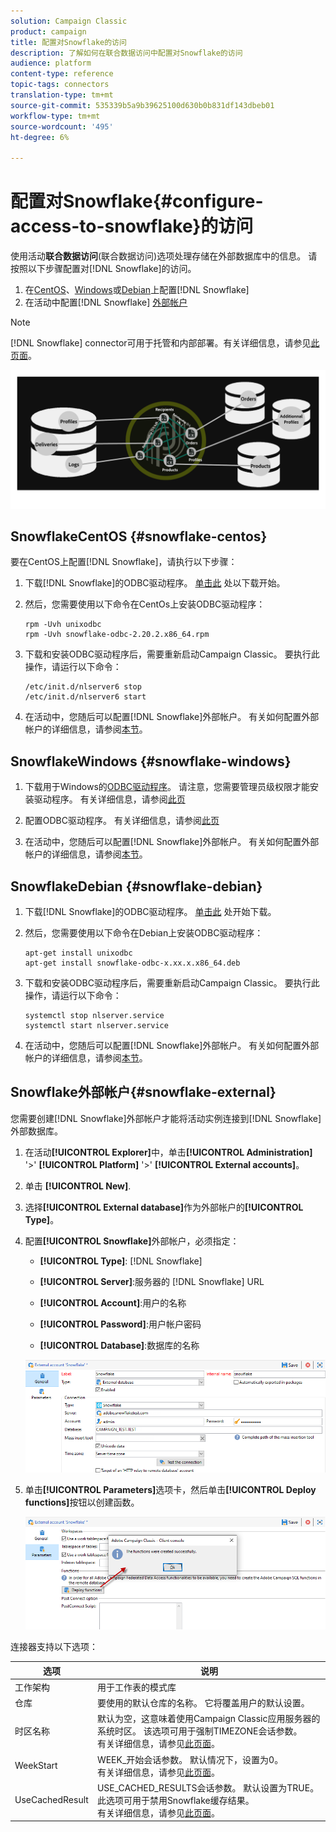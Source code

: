 ```yaml
---
solution: Campaign Classic
product: campaign
title: 配置对Snowflake的访问
description: 了解如何在联合数据访问中配置对Snowflake的访问
audience: platform
content-type: reference
topic-tags: connectors
translation-type: tm+mt
source-git-commit: 535339b5a9b39625100d630b0b831df143dbeb01
workflow-type: tm+mt
source-wordcount: '495'
ht-degree: 6%

---
```



# 配置对Snowflake{#configure-access-to-snowflake}的访问

使用活动&#x200B;**联合数据访问**(联合数据访问)选项处理存储在外部数据库中的信息。 请按照以下步骤配置对[!DNL Snowflake]的访问。

1. 在[CentOS](#snowflake-centos)、[Windows](#snowflake-windows)或[Debian](#snowflake-debian)上配置[!DNL Snowflake]
1. 在活动中配置[!DNL Snowflake] [外部帐户](#snowflake-external)


>[!NOTE]
>
>[!DNL Snowflake] connector可用于托管和内部部署。有关详细信息，请参见[此页面](../../installation/using/capability-matrix.md)。

![](assets/snowflake_3.png)

## SnowflakeCentOS {#snowflake-centos}

要在CentOS上配置[!DNL Snowflake]，请执行以下步骤：

1. 下载[!DNL Snowflake]的ODBC驱动程序。 [单击此](https://sfc-repo.snowflakecomputing.com/odbc/linux/latest/snowflake-odbc-2.20.2.x86_64.rpm) 处以下载开始。
1. 然后，您需要使用以下命令在CentOs上安装ODBC驱动程序：

   ```
   rpm -Uvh unixodbc
   rpm -Uvh snowflake-odbc-2.20.2.x86_64.rpm
   ```

1. 下载和安装ODBC驱动程序后，需要重新启动Campaign Classic。 要执行此操作，请运行以下命令：

   ```
   /etc/init.d/nlserver6 stop
   /etc/init.d/nlserver6 start
   ```

1. 在活动中，您随后可以配置[!DNL Snowflake]外部帐户。 有关如何配置外部帐户的详细信息，请参阅[本节](#snowflake-external)。

## SnowflakeWindows {#snowflake-windows}

1. 下载用于Windows的[ODBC驱动程序](https://docs.snowflake.net/manuals/user-guide/odbc-download.html)。 请注意，您需要管理员级权限才能安装驱动程序。 有关详细信息，请参阅[此页](https://docs.snowflake.net/manuals/user-guide/admin-user-management.html)

1. 配置ODBC驱动程序。 有关详细信息，请参阅[此页](https://docs.snowflake.net/manuals/user-guide/odbc-windows.html#step-2-configure-the-odbc-driver)

1. 在活动中，您随后可以配置[!DNL Snowflake]外部帐户。 有关如何配置外部帐户的详细信息，请参阅[本节](#snowflake-external)。

## SnowflakeDebian {#snowflake-debian}

1. 下载[!DNL Snowflake]的ODBC驱动程序。 [单击此](https://sfc-repo.snowflakecomputing.com/odbc/linux/latest/index.html) 处开始下载。

1. 然后，您需要使用以下命令在Debian上安装ODBC驱动程序：

   ```
   apt-get install unixodbc
   apt-get install snowflake-odbc-x.xx.x.x86_64.deb
   ```

1. 下载和安装ODBC驱动程序后，需要重新启动Campaign Classic。 要执行此操作，请运行以下命令：

   ```
   systemctl stop nlserver.service
   systemctl start nlserver.service
   ```

1. 在活动中，您随后可以配置[!DNL Snowflake]外部帐户。 有关如何配置外部帐户的详细信息，请参阅[本节](#snowflake-external)。

## Snowflake外部帐户{#snowflake-external}

您需要创建[!DNL Snowflake]外部帐户才能将活动实例连接到[!DNL Snowflake]外部数据库。

1. 在活动&#x200B;**[!UICONTROL Explorer]**&#x200B;中，单击&#x200B;**[!UICONTROL Administration]** &#39;>&#39; **[!UICONTROL Platform]** &#39;>&#39; **[!UICONTROL External accounts]**。

1. 单击 **[!UICONTROL New]**.

1. 选择&#x200B;**[!UICONTROL External database]**&#x200B;作为外部帐户的&#x200B;**[!UICONTROL Type]**。

1. 配置&#x200B;**[!UICONTROL Snowflake]**&#x200B;外部帐户，必须指定：

   * **[!UICONTROL Type]**: [!DNL Snowflake]

   * **[!UICONTROL Server]**:服务器的 [!DNL Snowflake] URL

   * **[!UICONTROL Account]**:用户的名称

   * **[!UICONTROL Password]**:用户帐户密码

   * **[!UICONTROL Database]**:数据库的名称

   ![](assets/snowflake.png)

1. 单击&#x200B;**[!UICONTROL Parameters]**&#x200B;选项卡，然后单击&#x200B;**[!UICONTROL Deploy functions]**&#x200B;按钮以创建函数。

   ![](assets/snowflake_2.png)

连接器支持以下选项：

| 选项 | 说明 |
|---|---|
| 工作架构 | 用于工作表的模式库 |
| 仓库 | 要使用的默认仓库的名称。 它将覆盖用户的默认设置。 |
| 时区名称 | 默认为空，这意味着使用Campaign Classic应用服务器的系统时区。 该选项可用于强制TIMEZONE会话参数。 <br>有关详细信息，请参见[此页面](https://docs.snowflake.net/manuals/sql-reference/parameters.html#timezone)。 |
| WeekStart | WEEK_开始会话参数。 默认情况下，设置为0。 <br>有关详细信息，请参见[此页面](https://docs.snowflake.com/en/sql-reference/parameters.html#week-start)。 |
| UseCachedResult | USE_CACHED_RESULTS会话参数。 默认设置为TRUE。 此选项可用于禁用Snowflake缓存结果。 <br>有关详细信息，请参见[此页面](https://docs.snowflake.net/manuals/user-guide/querying-persisted-results.html)。 |
